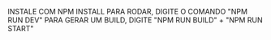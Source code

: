 INSTALE COM NPM INSTALL
PARA RODAR, DIGITE O COMANDO "NPM RUN DEV"
PARA GERAR UM BUILD, DIGITE "NPM RUN BUILD" + "NPM RUN START"
